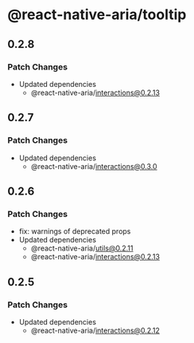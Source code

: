 # @react-native-aria/tooltip

## 0.2.8

### Patch Changes

- Updated dependencies
  - @react-native-aria/interactions@0.2.13

## 0.2.7

### Patch Changes

- Updated dependencies
  - @react-native-aria/interactions@0.3.0

## 0.2.6

### Patch Changes

- fix: warnings of deprecated props
- Updated dependencies
  - @react-native-aria/utils@0.2.11
  - @react-native-aria/interactions@0.2.13

## 0.2.5

### Patch Changes

- Updated dependencies
  - @react-native-aria/interactions@0.2.12
